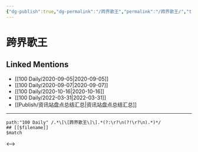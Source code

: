 ```yaml
---
{"dg-publish":true,"dg-permalink":"/跨界歌王","permalink":"/跨界歌王/","title":"跨界歌王","tags":[null],"created":"2022-11-17T21:38:39.000+08:00","updated":"2023-04-10T16:44:37.000+08:00"}
---
```


# 跨界歌王

## Linked Mentions
- [[100 Daily/2020-09-05\|2020-09-05]]
- [[100 Daily/2020-09-07\|2020-09-07]]
- [[100 Daily/2020-10-16\|2020-10-16]]
- [[100 Daily/2022-03-31\|2022-03-31]]
- [[Publish/资讯站盘点总结汇总\|资讯站盘点总结汇总]]


---

```expander
path:"100 Daily" /.*\[\[跨界歌王\]\].*(?:\r?\n(?!\r?\n).*)*/
## [[$filename]]
$match
```

<-->

